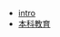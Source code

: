- [intro](/education/university/README.md)
- [本科教育](https://dzylikecode.github.io/SCUT-Electromechanical/#/)
